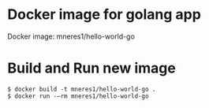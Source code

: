 # Docker image for golang app
Docker image: mneres1/hello-world-go

# Build and Run new image
```console
$ docker build -t mneres1/hello-world-go .
$ docker run -—rm mneres1/hello-world-go
```